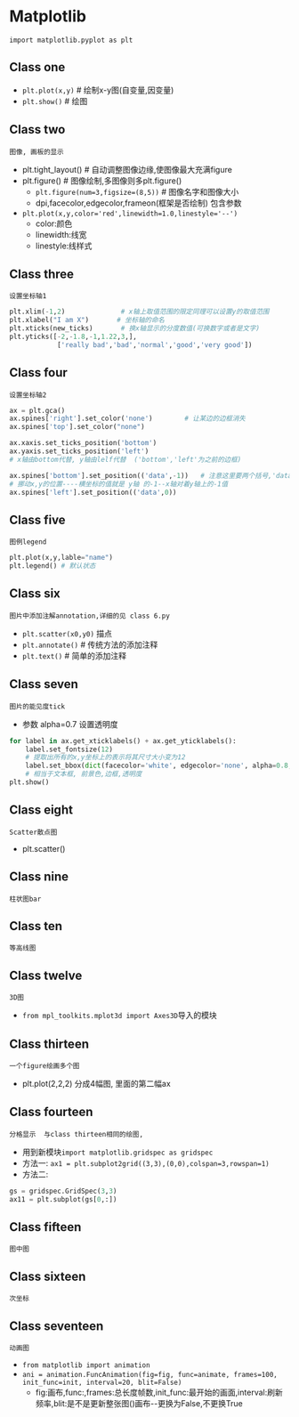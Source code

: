 # Matplotlib
    import matplotlib.pyplot as plt
## Class one 
- `plt.plot(x,y)` # 绘制x-y图(自变量,因变量)
- `plt.show()`  # 绘图

## Class two
    图像, 画板的显示
- plt.tight_layout() # 自动调整图像边缘,使图像最大充满figure
- plt.figure()      # 图像绘制,多图像则多plt.figure()
    - `plt.figure(num=3,figsize=(8,5))`   # 图像名字和图像大小
    - dpi,facecolor,edgecolor,frameon(框架是否绘制) 包含参数
- `plt.plot(x,y,color='red',linewidth=1.0,linestyle='--')`
    - color:颜色
    - linewidth:线宽
    - linestyle:线样式

## Class three
    设置坐标轴1
```python
plt.xlim(-1,2)              # x轴上取值范围的限定同理可以设置y的取值范围
plt.xlabel("I am X")       # 坐标轴的命名
plt.xticks(new_ticks)       # 换x轴显示的分度数值(可换数字或者是文字)
plt.yticks([-2,-1.8,-1,1.22,3,],
            ['really bad','bad','normal','good','very good'])
```


## Class four
    设置坐标轴2
```python
ax = plt.gca()
ax.spines['right'].set_color('none')        # 让某边的边框消失
ax.spines['top'].set_color("none")

ax.xaxis.set_ticks_position('bottom')
ax.yaxis.set_ticks_position('left')
# x轴由bottom代替, y轴由lelf代替  ('bottom','left'为之前的边框)

ax.spines['bottom'].set_position(('data',-1))   # 注意这里要两个括号,'data'依照数值(由:outward和axes)
# 挪动x,y的位置----横坐标的值就是 y轴 的-1--x轴对着y轴上的-1值
ax.spines['left'].set_position(('data',0))

```

## Class five
    图例legend
 ```python
 plt.plot(x,y,lable="name")
 plt.legend() # 默认状态
```

## Class six
    图片中添加注解annotation,详细的见 class 6.py
- `plt.scatter(x0,y0)` 描点
- `plt.annotate()`     # 传统方法的添加注释
- `plt.text()`        # 简单的添加注释

## Class seven
    图片的能见度tick
- 参数 alpha=0.7 设置透明度
```python
for label in ax.get_xticklabels() + ax.get_yticklabels():
    label.set_fontsize(12)
    # 提取出所有的x,y坐标上的表示将其尺寸大小变为12
    label.set_bbox(dict(facecolor='white', edgecolor='none', alpha=0.8, zorder=2))
    # 相当于文本框, 前景色,边框,透明度
plt.show()
```

## Class eight
    Scatter散点图
- plt.scatter()


## Class nine
    柱状图bar
    
## Class ten
    等高线图


## Class twelve
    3D图
- `from mpl_toolkits.mplot3d import Axes3D`导入的模块


## Class thirteen
    一个figure绘画多个图
- plt.plot(2,2,2)
    分成4幅图, 里面的第二幅ax

## Class fourteen
    分格显示  与class thirteen相同的绘图,
- 用到新模块`import matplotlib.gridspec as gridspec`
- 方法一: `ax1 = plt.subplot2grid((3,3),(0,0),colspan=3,rowspan=1)`
- 方法二:
```python
gs = gridspec.GridSpec(3,3)
ax11 = plt.subplot(gs[0,:])
```

## Class fifteen
    图中图
 
 
## Class sixteen
    次坐标
 
## Class seventeen
    动画图
- `from matplotlib import animation`
- `ani = animation.FuncAnimation(fig=fig, func=animate, frames=100, init_func=init,
                              interval=20, blit=False)`
    - fig:画布,func:,frames:总长度帧数,init_func:最开始的画面,interval:刷新频率,blit:是不是更新整张图()画布--更换为False,不更换True